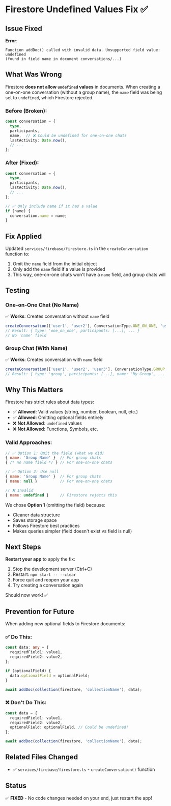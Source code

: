# Firestore Undefined Values Fix ✅

## Issue Fixed

**Error**: 
```
Function addDoc() called with invalid data. Unsupported field value: undefined 
(found in field name in document conversations/...)
```

## What Was Wrong

Firestore **does not allow `undefined` values** in documents. When creating a one-on-one conversation (without a group name), the `name` field was being set to `undefined`, which Firestore rejected.

### Before (Broken):
```typescript
const conversation = {
  type,
  participants,
  name,  // ❌ Could be undefined for one-on-one chats
  lastActivity: Date.now(),
  // ...
};
```

### After (Fixed):
```typescript
const conversation = {
  type,
  participants,
  lastActivity: Date.now(),
  // ...
};

// ✅ Only include name if it has a value
if (name) {
  conversation.name = name;
}
```

## Fix Applied

Updated `services/firebase/firestore.ts` in the `createConversation` function to:
1. Omit the `name` field from the initial object
2. Only add the `name` field if a value is provided
3. This way, one-on-one chats won't have a `name` field, and group chats will

## Testing

### One-on-One Chat (No Name)
✅ **Works**: Creates conversation without `name` field
```javascript
createConversation(['user1', 'user2'], ConversationType.ONE_ON_ONE, 'user1')
// Result: { type: 'one_on_one', participants: [...], ... }
// No 'name' field
```

### Group Chat (With Name)
✅ **Works**: Creates conversation with `name` field
```javascript
createConversation(['user1', 'user2', 'user3'], ConversationType.GROUP, 'user1', 'My Group')
// Result: { type: 'group', participants: [...], name: 'My Group', ... }
```

## Why This Matters

Firestore has strict rules about data types:
- ✅ **Allowed**: Valid values (string, number, boolean, null, etc.)
- ✅ **Allowed**: Omitting optional fields entirely
- ❌ **Not Allowed**: `undefined` values
- ❌ **Not Allowed**: Functions, Symbols, etc.

### Valid Approaches:
```javascript
// ✅ Option 1: Omit the field (what we did)
{ name: 'Group Name' }  // For group chats
{ /* no name field */ } // For one-on-one chats

// ✅ Option 2: Use null
{ name: 'Group Name' }  // For group chats
{ name: null }          // For one-on-one chats

// ❌ Invalid
{ name: undefined }     // Firestore rejects this
```

We chose **Option 1** (omitting the field) because:
- Cleaner data structure
- Saves storage space
- Follows Firestore best practices
- Makes queries simpler (field doesn't exist vs field is null)

## Next Steps

**Restart your app** to apply the fix:
1. Stop the development server (Ctrl+C)
2. Restart: `npm start -- --clear`
3. Force quit and reopen your app
4. Try creating a conversation again

Should now work! ✅

## Prevention for Future

When adding new optional fields to Firestore documents:

### ✅ Do This:
```typescript
const data: any = {
  requiredField1: value1,
  requiredField2: value2,
};

if (optionalField) {
  data.optionalField = optionalField;
}

await addDoc(collection(firestore, 'collectionName'), data);
```

### ❌ Don't Do This:
```typescript
const data = {
  requiredField1: value1,
  requiredField2: value2,
  optionalField: optionalField, // Could be undefined!
};

await addDoc(collection(firestore, 'collectionName'), data);
```

## Related Files Changed

- ✅ `services/firebase/firestore.ts` - `createConversation()` function

## Status

✅ **FIXED** - No code changes needed on your end, just restart the app!

